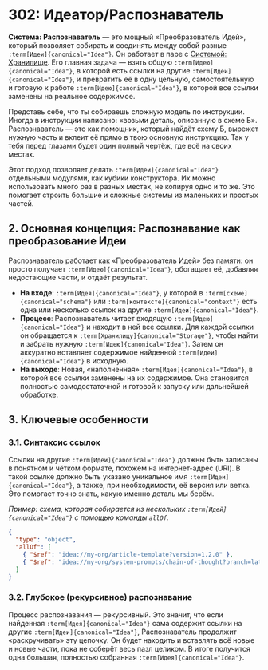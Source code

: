 # 302: Идеатор/Распознаватель

**Система: Распознаватель** — это мощный «Преобразователь Идей», который позволяет собирать и соединять между собой разные `:term[Идеи]{canonical="Idea"}`. Он работает в паре с [Системой: Хранилище](./301_ideator_storage.md). Его главная задача — взять общую `:term[Идею]{canonical="Idea"}`, в которой есть ссылки на другие `:term[Идеи]{canonical="Idea"}`, и превратить её в одну цельную, самостоятельную и готовую к работе `:term[Идею]{canonical="Idea"}`, в которой все ссылки заменены на реальное содержимое.

Представь себе, что ты собираешь сложную модель по инструкции. Иногда в инструкции написано: «возьми деталь, описанную в схеме Б». Распознаватель — это как помощник, который найдёт схему Б, вырежет нужную часть и вклеит её прямо в твою основную инструкцию. Так у тебя перед глазами будет один полный чертёж, где всё на своих местах.

Этот подход позволяет делать `:term[Идеи]{canonical="Idea"}` отдельными модулями, как кубики конструктора. Их можно использовать много раз в разных местах, не копируя одно и то же. Это помогает строить большие и сложные системы из маленьких и простых частей.

## 2. Основная концепция: Распознавание как преобразование Идеи

Распознаватель работает как «Преобразователь Идей» без памяти: он просто получает `:term[Идею]{canonical="Idea"}`, обогащает её, добавляя недостающие части, и отдаёт результат.

- **На входе**: `:term[Идея]{canonical="Idea"}`, у которой в `:term[схеме]{canonical="schema"}` или `:term[контексте]{canonical="context"}` есть одна или несколько ссылок на другие `:term[Идеи]{canonical="Idea"}`.
- **Процесс**: Распознаватель читает входящую `:term[Идею]{canonical="Idea"}` и находит в ней все ссылки. Для каждой ссылки он обращается к `:term[Хранилищу]{canonical="Storage"}`, чтобы найти и забрать нужную `:term[Идею]{canonical="Idea"}`. Затем он аккуратно вставляет содержимое найденной `:term[Идеи]{canonical="Idea"}` в исходную.
- **На выходе**: Новая, «наполненная» `:term[Идея]{canonical="Idea"}`, в которой все ссылки заменены на их содержимое. Она становится полностью самодостаточной и готовой к запуску или дальнейшей обработке.

## 3. Ключевые особенности

### 3.1. Синтаксис ссылок

Ссылки на другие `:term[Идеи]{canonical="Idea"}` должны быть записаны в понятном и чётком формате, похожем на интернет-адрес (URI). В такой ссылке должно быть указано уникальное имя `:term[Идеи]{canonical="Idea"}`, а также, при необходимости, её версия или ветка. Это помогает точно знать, какую именно деталь мы берём.

_Пример: схема, которая собирается из нескольких `:term[Идей]{canonical="Idea"}` с помощью команды `allOf`._

```json
{
  "type": "object",
  "allOf": [
    { "$ref": "idea://my-org/article-template?version=1.2.0" },
    { "$ref": "idea://my-org/system-prompts/chain-of-thought?branch=latest" }
  ]
}
```

### 3.2. Глубокое (рекурсивное) распознавание

Процесс распознавания — рекурсивный. Это значит, что если найденная `:term[Идея]{canonical="Idea"}` сама содержит ссылки на другие `:term[Идеи]{canonical="Idea"}`, Распознаватель продолжит «раскручивать» эту цепочку. Он будет находить и вставлять всё новые и новые части, пока не соберёт весь пазл целиком. В итоге получится одна большая, полностью собранная `:term[Идея]{canonical="Idea"}`.
